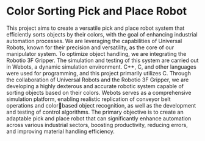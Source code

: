 # Color Sorting Pick and Place Robot


This project aims to create a versatile pick and place robot system that efficiently 
sorts objects by their colors, with the goal of enhancing industrial automation 
processes. We are leveraging the capabilities of Universal Robots, known for 
their precision and versatility, as the core of our manipulator system. To optimize 
object handling, we are integrating the Robotio 3F Gripper. The simulation and 
testing of this system are carried out in Webots, a dynamic simulation 
environment. C++, C, and other languages were used for programming, and this 
project primarily utilizes C.
Through the collaboration of Universal Robots and the Robotio 3F Gripper, we 
are developing a highly dexterous and accurate robotic system capable of sorting 
objects based on their colors. Webots serves as a comprehensive simulation 
platform, enabling realistic replication of conveyor belt operations and colorbased object recognition, as well as the development and testing of control 
algorithms. The primary objective is to create an adaptable pick and place robot 
that can significantly enhance automation across various industrial sectors, 
boosting productivity, reducing errors, and improving material handling 
efficiency.
 
